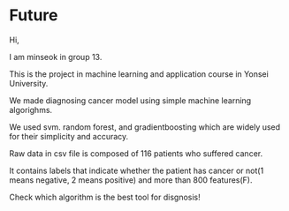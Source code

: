 # Future

Hi,

I am minseok in group 13.

This is the project in machine learning and application course in Yonsei University.

We made diagnosing cancer model using simple machine learning algorighms.

We used svm. random forest, and gradientboosting which are widely used for their simplicity and accuracy.

Raw data in csv file is composed of 116 patients who suffered cancer.

It contains labels that indicate whether the patient has cancer or not(1 means negative, 2 means positive) and more than 800 features(F).

Check which algorithm is the best tool for disgnosis!
